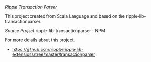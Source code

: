 *Ripple Transaction Parser*

This project created from Scala Language and based on the ripple-lib-transactionparser.

*Source Project*
ripple-lib-transactionparser - NPM

For more details about this project.
- https://github.com/ripple/ripple-lib-extensions/tree/master/transactionparser
